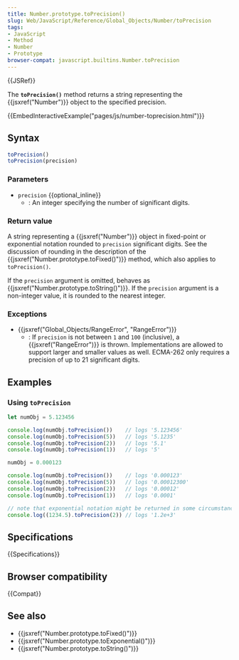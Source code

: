 ```yaml
---
title: Number.prototype.toPrecision()
slug: Web/JavaScript/Reference/Global_Objects/Number/toPrecision
tags:
- JavaScript
- Method
- Number
- Prototype
browser-compat: javascript.builtins.Number.toPrecision
---
```

{{JSRef}}

The **`toPrecision()`** method returns a string representing the
{{jsxref("Number")}} object to the specified precision.

{{EmbedInteractiveExample("pages/js/number-toprecision.html")}}

## Syntax

```js
toPrecision()
toPrecision(precision)
```

### Parameters

*   `precision` {{optional_inline}}
    *   : An integer specifying the number of significant digits.

### Return value

A string representing a {{jsxref("Number")}} object in fixed-point or
exponential notation rounded to `precision` significant digits. See the
discussion of rounding in the description of the
{{jsxref("Number.prototype.toFixed()")}} method, which also applies
to `toPrecision()`.

If the `precision` argument is omitted, behaves as
{{jsxref("Number.prototype.toString()")}}. If the `precision`
argument is a non-integer value, it is rounded to the nearest integer.

### Exceptions

*   {{jsxref("Global_Objects/RangeError", "RangeError")}}
    *   : If `precision` is not between `1` and `100` (inclusive), a
        {{jsxref("RangeError")}} is thrown. Implementations are allowed to
        support larger and smaller values as well. ECMA-262 only requires a
        precision of up to 21 significant digits.

## Examples

### Using `toPrecision`

```js
let numObj = 5.123456

console.log(numObj.toPrecision())    // logs '5.123456'
console.log(numObj.toPrecision(5))   // logs '5.1235'
console.log(numObj.toPrecision(2))   // logs '5.1'
console.log(numObj.toPrecision(1))   // logs '5'

numObj = 0.000123

console.log(numObj.toPrecision())    // logs '0.000123'
console.log(numObj.toPrecision(5))   // logs '0.00012300'
console.log(numObj.toPrecision(2))   // logs '0.00012'
console.log(numObj.toPrecision(1))   // logs '0.0001'

// note that exponential notation might be returned in some circumstances
console.log((1234.5).toPrecision(2)) // logs '1.2e+3'
```

## Specifications

{{Specifications}}

## Browser compatibility

{{Compat}}

## See also

*   {{jsxref("Number.prototype.toFixed()")}}
*   {{jsxref("Number.prototype.toExponential()")}}
*   {{jsxref("Number.prototype.toString()")}}
